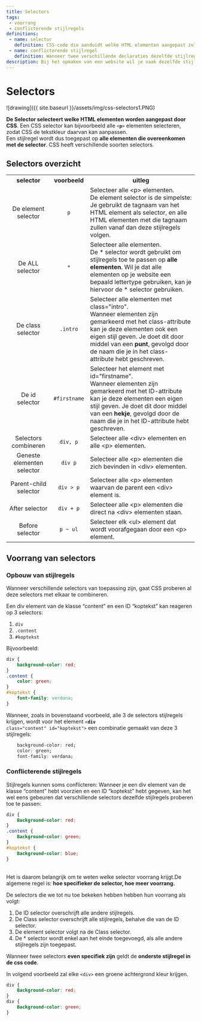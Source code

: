 ```yaml
---
title: Selectors
tags: 
 - voorrang
 - conflicterende stijlregels
definitions:
 - name: selector
   definition: CSS-code die aanduidt welke HTML elementen aangepast zullen worden door de stijlregels.
 - name: conflicterende stijlregel
   definition: Wanneer twee verschillende declaraties dezelfde stijlregel op hetzelfde element toepassen.
description: Bij het opmaken van een website wil je vaak dezelfde stijlregels toepassen op veel verschillende elementen. Selectors geven CSS de mogelijkheid om bijvoorbeeld alle h1 elementen er hetzelfde te laten uitzien.
---
```



# Selectors

![drawing]({{ site.baseurl }}/assets/img/css-selectors1.PNG)

**De Selector selecteert welke HTML elementen worden aangepast door CSS**. Een CSS selector kan bijvoorbeeld alle <code>&lt;<b>p</b>></code> elementen selecteren, zodat CSS de tekstkleur daarvan kan aanpassen. \
Een stijlregel wordt dus toegepast op <b>alle elementen die overeenkomen met de selector</b>. CSS heeft verschillende soorten selectors.


## Selectors overzicht


<table class="styledTable" style="text-align: center">
  <tr>
   <th>selector</th>
   <th>voorbeeld</th>
   <th>uitleg</th>
  </tr>
  <tr>
   <td>De element selector</td>
   <td><code>p</code></td>
   <td style="text-align: left">
	   Selecteer alle &lt;p> elementen.<br>
De element selector is de simpelste: Je gebruikt de tagnaam van het HTML element als selector, en alle HTML elementen met die tagnaam zullen vanaf dan deze stijlregels volgen.
   </td>
  </tr>
  <tr>
   <td>De ALL selector</td>
   <td><code>*</code></td>
   <td style="text-align: left">
	   Selecteer alle elementen.<br>
De * selector wordt gebruikt om stijlregels toe te passen op <b>alle elementen</b>. Wil je dat alle elementen op je website een bepaald lettertype gebruiken, kan je hiervoor de * selector gebruiken.
   </td>
  </tr>
  <tr>
   <td>De class selector</td>
   <td><code>.intro</code></td>
   <td style="text-align: left">
	   Selecteer alle elementen met class="intro".<br>
Wanneer elementen zijn gemarkeerd met het class-attribute kan je deze elementen ook een eigen stijl geven.
Je doet dit door middel van een <b>punt</b>, gevolgd door de naam die je in het class-attribute hebt geschreven.
   </td>
  </tr>
  <tr>
   <td>De id selector</td>
   <td><code>#firstname</code></td>
   <td style="text-align: left">
	   Selecteer het element met  id="firstname".<br>
Wanneer elementen zijn gemarkeerd met het ID-attribute kan je deze elementen een eigen stijl geven.
Je doet dit door middel van een <b>hekje</b>, gevolgd door de naam die je in het ID-attribute hebt geschreven.
   </td>
  </tr>
  <tr>
   <td>Selectors combineren</td>
   <td><code>div, p</code></td>
   <td style="text-align: left">Selecteer alle &lt;div> elementen en alle &lt;p> elementen.</td>
  </tr>
  <tr>
   <td>Geneste elementen selector</td>
   <td><code>div p</code></td>
   <td style="text-align: left">Selecteer alle &lt;p> elementen die zich bevinden in &lt;div> elementen.</td>
  </tr>
  <tr>
   <td>Parent-child selector</td>
   <td><code>div > p</code></td>
   <td style="text-align: left">Selecteer alle &lt;p> elementen waarvan de parent een &lt;div> element is.</td>
  </tr>
  <tr>
   <td>After selector</td>
   <td><code>div + p</code></td>
   <td style="text-align: left">Selecteer alle &lt;p> elementen die direct na &lt;div> elementen staan.</td>
  </tr>
  <tr>
   <td>Before selector</td>
   <td><code>p ~ ul</code></td>
   <td style="text-align: left">Selecteer elk &lt;ul> element dat wordt voorafgegaan door een &lt;p> element.</td>
  </tr>
</table>



## Voorrang van selectors


### Opbouw van stijlregels

Wanneer verschillende selectors van toepassing zijn, gaat CSS proberen al deze selectors met elkaar te combineren. 

Een div element van de klasse “content” en een ID “koptekst” kan reageren op 3 selectors:



1. `div`
2. `.content`
3. `#koptekst`

Bijvoorbeeld:


```css
div {
	background-color: red;
}
.content {
	color: green;
}
#koptekst {
	font-family: verdana;
}
```


Wanneer, zoals in bovenstaand voorbeeld, alle 3 de selectors stijlregels krijgen, wordt voor het element <code>&lt;<b>div</b> class="content" id="koptekst"></code> een combinatie gemaakt van deze 3 stijlregels:

```css
	background-color: red;
	color: green;
	font-family: verdana;
```



### Conflicterende stijlregels

Stijlregels kunnen soms conflicteren: Wanneer je een div element van de klasse “content” hebt voorzien en een ID “koptekst” hebt gegeven, kan het wel eens gebeuren dat verschillende selectors dezelfde stijlregels proberen toe te passen:


```css
div {
	Background-color: red;
}
.content {
	Background-color: green;
}
#koptekst {
	Background-color: blue;
}
```


 \
Het is daarom belangrijk om te weten welke selector voorrang krijgt.De algemene regel is: **hoe specifieker de selector, hoe meer voorrang.**

De selectors die we tot nu toe bekeken hebben hebben hun voorrang als volgt:



1. De ID selector overschrijft alle andere stijlregels.
2. De Class selector overschrijft alle stijlregels, behalve die van de ID selector.
3. De element selector volgt na de Class selector.
4. De * selector wordt enkel aan het einde toegevoegd, als alle andere stijlregels zijn toegepast.

Wanneer twee selectors **even specifiek zijn** geldt de **onderste stijlregel in de css code**.

In volgend voorbeeld zal elke `<div>` een groene achtergrond kleur krijgen.

```css
div {
	Background-color: red;
}
div {
	Background-color: green;
}
```
